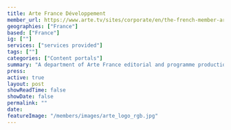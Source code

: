 ```yaml
---
title: Arte France Développement
member_url: https://www.arte.tv/sites/corporate/en/the-french-member-arte-france/
geographies: ["France"]
based: ["France"]
ig: [""] 
services: ["services provided"] 
tags: [""]
categories: ["Content portals"]
summary: "A department of Arte France editorial and programme production centre, that operates ebooks e-lending solutions for public libraries."
press:
active: true
layout: post
showReadTime: false
showDate: false
permalink: ""
date: 
featureImage: "/members/images/arte_logo_rgb.jpg"
---
```

